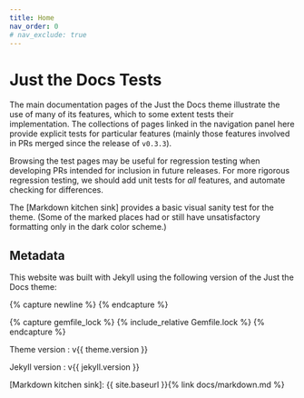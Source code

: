 ```yaml
---
title: Home
nav_order: 0
# nav_exclude: true
---
```


# Just the Docs Tests

The main documentation pages of the Just the Docs theme illustrate the use of many of its features,
which to some extent tests their implementation.
The collections of pages linked in the navigation panel here provide explicit tests for particular features
(mainly those features involved in PRs merged since the release of `v0.3.3`).

Browsing the test pages may be useful for regression testing when developing PRs
intended for inclusion in future releases.
For more rigorous regression testing, we should add unit tests for _all_ features,
and automate checking for differences.
 
The [Markdown kitchen sink] provides a basic visual sanity test
for the theme.
(Some of the marked places had or still have unsatisfactory formatting
only in the dark color scheme.)

## Metadata

This website was built with Jekyll using the following version of the Just the Docs theme:

{% capture newline %}
{% endcapture %}

{% capture gemfile_lock %}
{% include_relative Gemfile.lock %}
{% endcapture %}

Theme version
: v{{ theme.version }}

Jekyll version
: v{{ jekyll.version }}

[Markdown kitchen sink]: {{ site.baseurl }}{% link docs/markdown.md %}
